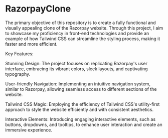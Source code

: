 # RazorpayClone
The primary objective of this repository is to create a fully functional and visually appealing clone of the Razorpay website. Through this project, I aim to showcase my proficiency in front-end technologies and provide an example of how Tailwind CSS can streamline the styling process, making it faster and more efficient.

Key Features:

Stunning Design: The project focuses on replicating Razorpay's user interface, embracing its vibrant colors, sleek layouts, and captivating typography.

User-friendly Navigation: Implementing an intuitive navigation system, similar to Razorpay, allowing seamless access to different sections of the website.

Tailwind CSS Magic: Employing the efficiency of Tailwind CSS's utility-first approach to style the website efficiently and with consistent aesthetics.

Interactive Elements: Introducing engaging interactive elements, such as buttons, dropdowns, and tooltips, to enhance user interaction and create an immersive experience.
